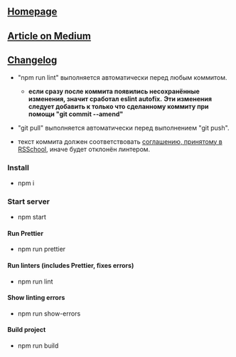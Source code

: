 ## [Homepage](https://gta-phaser-promo.netlify.app/)
## [Article on Medium](https://medium.com/@loremipsumrrr/clonewars-gta-8c1da4e202ba)

## [Changelog ](https://github.com/rolling-scopes-school/clonewars-gta/blob/dev/CHANGELOG.md)

* "npm run lint" выполняется автоматически перед любым коммитом.
  * __если сразу после коммита появились несохранённые изменения, значит сработал eslint autofix.__
  __Эти изменения следует добавить к только что сделанному коммиту при помощи "git commit --amend"__

* "git pull" выполняется автоматически перед выполнением "git push".

* текст коммита должен соответствовать [соглашению, принятому в RSSchool](https://docs.rs.school/#/git-convention), иначе будет отклонён линтером.

### Install
* npm i

### Start server
* npm start


#### Run Prettier
* npm run prettier

#### Run linters (includes Prettier, fixes errors)
* npm run lint

#### Show linting errors
* npm run show-errors

#### Build project
* npm run build

